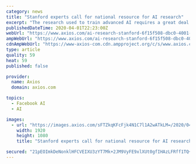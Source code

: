 ```yaml
---
category: news
title: "Stanford experts call for national resource for AI research"
excerpt: "The research used to train advanced AI requires a great deal of two things: computational power and data. Google needed nearly $1.5 million in computational cycles to train its Meena chatbot announced earlier this year, while Facebook is able to tap its enormous user-generated dataset for its own AI research. It's impossible for most academic ..."
publishedDateTime: 2020-04-01T22:23:00Z
webUrl: "https://www.axios.com/ai-research-stanford-6f15f508-dbc0-4001-8efa-f8016ffe1003.html"
ampWebUrl: "https://www.axios.com/ai-research-stanford-6f15f508-dbc0-4001-8efa-f8016ffe1003.html"
cdnAmpWebUrl: "https://www-axios-com.cdn.ampproject.org/c/s/www.axios.com/ai-research-stanford-6f15f508-dbc0-4001-8efa-f8016ffe1003.html"
type: article
quality: 59
heat: 59
published: false

provider:
  name: Axios
  domain: axios.com

topics:
  - Facebook AI
  - AI

images:
  - url: "https://images.axios.com/sFTZkqKFcFjk4N1C7l1A2wATkLM=/2020/04/01/1585774932579.jpg"
    width: 1920
    height: 1080
    title: "Stanford experts call for national resource for AI research"

secured: "21pEOImkDeNonklHFCVEIXU3zYT7Mk+2JM9VyFE9xlXUt0gfIHAzLFRff1TQ+rYy92mGX2adM5p8b/9Ne1vIXmsrgpBUuAfDWpqhQIRNSdloMlB+rHazIVRJ5VpkRM186WkRtkR402LT4+Qc/kr/R2p31UB07cOVfezWjeXUXH0PhFa5XOeL8NUwO8SiwJboSbLap4TviMdVnrdXT231CPHjXCc2gCgK8G1aZFrvp4JPTYEG5vNLALPjvgUR8aHlMdzi4zmsqiY+o0y79djGZj6kDml3MeA6CtmvWbeWcB5EkvEuQD4yEpP1kC0jtt5Z;MKWWW6N0H8IHenDE0XyOKg=="
---
```


